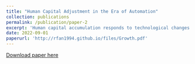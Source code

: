 ```yaml
---
title: "Human Capital Adjustment in the Era of Automation"
collection: publications
permalink: /publication/paper-2
excerpt: 'Human capital accumulation responds to technological changes. I study the effects of automation industrial revolution on labor share, wage premium, and inequality under the framework of task model with heterogeneous workers (skilled and unskilled) and endogenous human capital. First, human capital accumulation races with automation, decreasing the automation level and increasing the labor share. Second, uneven responses of skilled and unskilled workers amplify the inequality effect, explaining 60% of the wage premium increase. I calibrate the model to fit the data between 1980 and 2005 and discuss the policy implications. Empirical evidence is provided at both industry and occupation levels. Automation has a positive effect on labor composition and overall skill level. The responses of skilled and unskilled workers are significantly different.'
date: 2022-09-01
paperurl: 'http://rfan1994.github.io/files/Growth.pdf'
---
```

[Download paper here](http://rfan1994.github.io/files/Growth.pdf)
